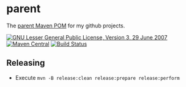# parent
The [parent Maven POM](https://jonasrutishauser.github.io/parent/snapshot) for my github projects.

[![GNU Lesser General Public License, Version 3, 29 June 2007](https://img.shields.io/github/license/jonasrutishauser/parent.svg?label=License)](http://www.gnu.org/licenses/lgpl-3.0.txt)
[![Maven Central](https://img.shields.io/maven-central/v/com.github.jonasrutishauser/parent.svg?label=Maven%20Central)](http://search.maven.org/#search%7Cga%7C1%7Cg%3A%22com.github.jonasrutishauser%22%20a%3A%22parent%22)
[![Build Status](https://travis-ci.org/jonasrutishauser/parent.svg?branch=master)](https://travis-ci.org/jonasrutishauser/parent)

## Releasing

* Execute `mvn -B release:clean release:prepare release:perform`
